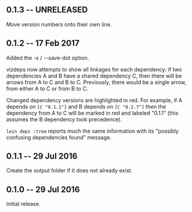 ## 0.1.3 -- UNRELEASED

Move version numbers onto their own line.

## 0.1.2 -- 17 Feb 2017

Added the -s / --save-dot option.

vizdeps now attempts to show all linkages for each dependency:
if two dependencies A and B have a shared dependency C, then there
will be arrows from A to C and B to C.  Previously, there would be
a single arrow, from either A to C or from B to C.

Changed dependency versions are highlighted in red.
For example, if A depends on `[C "0.1.1"]` and B depends on
`[C "0.2.7"]` then the dependency from A to C will be marked in
red and labeled "0.1.1" (this assumes the B dependency took
precedence).

`lein deps :tree` reports much the same information with its
"possibly confusing dependencies found" message.

## 0.1.1 -- 29 Jul 2016

Create the output folder if it does not already exist.

## 0.1.0 -- 29 Jul 2016

Initial release.
